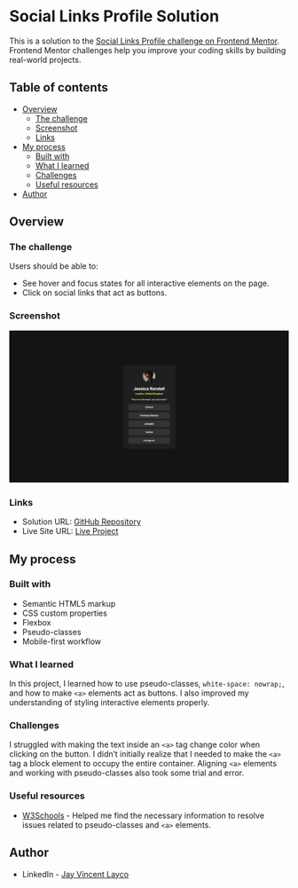 # Social Links Profile Solution

This is a solution to the [Social Links Profile challenge on Frontend Mentor](https://www.frontendmentor.io/challenges/social-links-profile-UG32l9m6dQ). Frontend Mentor challenges help you improve your coding skills by building real-world projects.

## Table of contents

- [Overview](#overview)
  - [The challenge](#the-challenge)
  - [Screenshot](#screenshot)
  - [Links](#links)
- [My process](#my-process)
  - [Built with](#built-with)
  - [What I learned](#what-i-learned)
  - [Challenges](#challenges)
  - [Useful resources](#useful-resources)
- [Author](#author)

## Overview

### The challenge

Users should be able to:

- See hover and focus states for all interactive elements on the page.
- Click on social links that act as buttons.

### Screenshot

![Project Screenshot](images/social-link-profile-output.png)

### Links

- Solution URL: [GitHub Repository](https://github.com/jayco01/social-links-profile.git)
- Live Site URL: [Live Project](https://jayco01.github.io/social-links-profile/)

## My process

### Built with

- Semantic HTML5 markup
- CSS custom properties
- Flexbox
- Pseudo-classes
- Mobile-first workflow

### What I learned

In this project, I learned how to use pseudo-classes, `white-space: nowrap;`, and how to make `<a>` elements act as buttons. I also improved my understanding of styling interactive elements properly.

### Challenges

I struggled with making the text inside an `<a>` tag change color when clicking on the button. I didn’t initially realize that I needed to make the `<a>` tag a block element to occupy the entire container. Aligning `<a>` elements and working with pseudo-classes also took some trial and error.

### Useful resources

- [W3Schools](https://www.w3schools.com/) - Helped me find the necessary information to resolve issues related to pseudo-classes and `<a>` elements.

## Author

- LinkedIn - [Jay Vincent Layco](https://www.linkedin.com/in/jay-vincent-layco-39184116b/)


